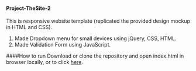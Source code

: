 #### Project-TheSite-2


This is responsive website template (replicated the provided design mockup in HTML and CSS).

1. Made Dropdown menu for small devices using jQuery, CSS, HTML.
2. Made Validation Form using JavaScript.

####How to run
Download or clone the repository and open index.html in browser locally, or to click [here](http://webbdev.github.io/Project-TheSite-2/).
